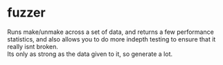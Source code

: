 # fuzzer  
Runs make/unmake across a set of data, and returns a few performance statistics, and also allows you to do more indepth testing to ensure that it really isnt broken.  
Its only as strong as the data given to it, so generate a lot.  